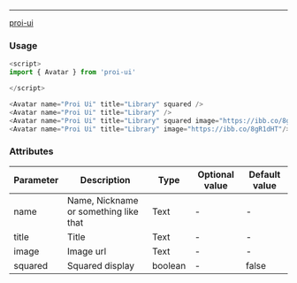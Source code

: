 ---
[proi-ui](https://github.com/specialdoom/proi-ui)

### Usage

```javascript
<script>
import { Avatar } from 'proi-ui'

</script>

<Avatar name="Proi Ui" title="Library" squared />
<Avatar name="Proi Ui" title="Library" />
<Avatar name="Proi Ui" title="Library" squared image="https://ibb.co/8gR1dHT"/>
<Avatar name="Proi Ui" title="Library" image="https://ibb.co/8gR1dHT"/>
```

### Attributes
| Parameter | Description | Type | Optional value | Default value |
| --- | --- | --- | --- | --- |
| name | Name, Nickname or something like that | Text | - | - |
| title | Title | Text | - | - |
| image | Image url | Text | - | - |
| squared | Squared display | boolean | - | false |

